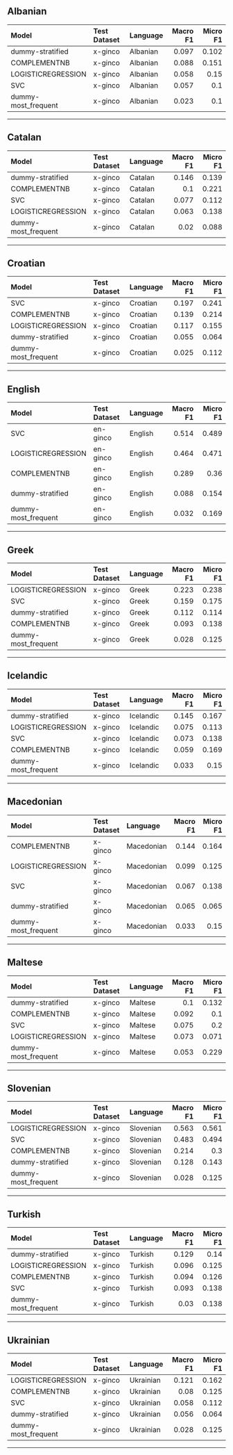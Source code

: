 
## Albanian

| Model               | Test Dataset   | Language   |   Macro F1 |   Micro F1 |
|:--------------------|:---------------|:-----------|-----------:|-----------:|
| dummy-stratified    | x-ginco        | Albanian   |      0.097 |      0.102 |
| COMPLEMENTNB        | x-ginco        | Albanian   |      0.088 |      0.151 |
| LOGISTICREGRESSION  | x-ginco        | Albanian   |      0.058 |      0.15  |
| SVC                 | x-ginco        | Albanian   |      0.057 |      0.1   |
| dummy-most_frequent | x-ginco        | Albanian   |      0.023 |      0.1   |

------------------------------------------

## Catalan

| Model               | Test Dataset   | Language   |   Macro F1 |   Micro F1 |
|:--------------------|:---------------|:-----------|-----------:|-----------:|
| dummy-stratified    | x-ginco        | Catalan    |      0.146 |      0.139 |
| COMPLEMENTNB        | x-ginco        | Catalan    |      0.1   |      0.221 |
| SVC                 | x-ginco        | Catalan    |      0.077 |      0.112 |
| LOGISTICREGRESSION  | x-ginco        | Catalan    |      0.063 |      0.138 |
| dummy-most_frequent | x-ginco        | Catalan    |      0.02  |      0.088 |

------------------------------------------

## Croatian

| Model               | Test Dataset   | Language   |   Macro F1 |   Micro F1 |
|:--------------------|:---------------|:-----------|-----------:|-----------:|
| SVC                 | x-ginco        | Croatian   |      0.197 |      0.241 |
| COMPLEMENTNB        | x-ginco        | Croatian   |      0.139 |      0.214 |
| LOGISTICREGRESSION  | x-ginco        | Croatian   |      0.117 |      0.155 |
| dummy-stratified    | x-ginco        | Croatian   |      0.055 |      0.064 |
| dummy-most_frequent | x-ginco        | Croatian   |      0.025 |      0.112 |

------------------------------------------

## English

| Model               | Test Dataset   | Language   |   Macro F1 |   Micro F1 |
|:--------------------|:---------------|:-----------|-----------:|-----------:|
| SVC                 | en-ginco       | English    |      0.514 |      0.489 |
| LOGISTICREGRESSION  | en-ginco       | English    |      0.464 |      0.471 |
| COMPLEMENTNB        | en-ginco       | English    |      0.289 |      0.36  |
| dummy-stratified    | en-ginco       | English    |      0.088 |      0.154 |
| dummy-most_frequent | en-ginco       | English    |      0.032 |      0.169 |

------------------------------------------

## Greek

| Model               | Test Dataset   | Language   |   Macro F1 |   Micro F1 |
|:--------------------|:---------------|:-----------|-----------:|-----------:|
| LOGISTICREGRESSION  | x-ginco        | Greek      |      0.223 |      0.238 |
| SVC                 | x-ginco        | Greek      |      0.159 |      0.175 |
| dummy-stratified    | x-ginco        | Greek      |      0.112 |      0.114 |
| COMPLEMENTNB        | x-ginco        | Greek      |      0.093 |      0.138 |
| dummy-most_frequent | x-ginco        | Greek      |      0.028 |      0.125 |

------------------------------------------

## Icelandic

| Model               | Test Dataset   | Language   |   Macro F1 |   Micro F1 |
|:--------------------|:---------------|:-----------|-----------:|-----------:|
| dummy-stratified    | x-ginco        | Icelandic  |      0.145 |      0.167 |
| LOGISTICREGRESSION  | x-ginco        | Icelandic  |      0.075 |      0.113 |
| SVC                 | x-ginco        | Icelandic  |      0.073 |      0.138 |
| COMPLEMENTNB        | x-ginco        | Icelandic  |      0.059 |      0.169 |
| dummy-most_frequent | x-ginco        | Icelandic  |      0.033 |      0.15  |

------------------------------------------

## Macedonian

| Model               | Test Dataset   | Language   |   Macro F1 |   Micro F1 |
|:--------------------|:---------------|:-----------|-----------:|-----------:|
| COMPLEMENTNB        | x-ginco        | Macedonian |      0.144 |      0.164 |
| LOGISTICREGRESSION  | x-ginco        | Macedonian |      0.099 |      0.125 |
| SVC                 | x-ginco        | Macedonian |      0.067 |      0.138 |
| dummy-stratified    | x-ginco        | Macedonian |      0.065 |      0.065 |
| dummy-most_frequent | x-ginco        | Macedonian |      0.033 |      0.15  |

------------------------------------------

## Maltese

| Model               | Test Dataset   | Language   |   Macro F1 |   Micro F1 |
|:--------------------|:---------------|:-----------|-----------:|-----------:|
| dummy-stratified    | x-ginco        | Maltese    |      0.1   |      0.132 |
| COMPLEMENTNB        | x-ginco        | Maltese    |      0.092 |      0.1   |
| SVC                 | x-ginco        | Maltese    |      0.075 |      0.2   |
| LOGISTICREGRESSION  | x-ginco        | Maltese    |      0.073 |      0.071 |
| dummy-most_frequent | x-ginco        | Maltese    |      0.053 |      0.229 |

------------------------------------------

## Slovenian

| Model               | Test Dataset   | Language   |   Macro F1 |   Micro F1 |
|:--------------------|:---------------|:-----------|-----------:|-----------:|
| LOGISTICREGRESSION  | x-ginco        | Slovenian  |      0.563 |      0.561 |
| SVC                 | x-ginco        | Slovenian  |      0.483 |      0.494 |
| COMPLEMENTNB        | x-ginco        | Slovenian  |      0.214 |      0.3   |
| dummy-stratified    | x-ginco        | Slovenian  |      0.128 |      0.143 |
| dummy-most_frequent | x-ginco        | Slovenian  |      0.028 |      0.125 |

------------------------------------------

## Turkish

| Model               | Test Dataset   | Language   |   Macro F1 |   Micro F1 |
|:--------------------|:---------------|:-----------|-----------:|-----------:|
| dummy-stratified    | x-ginco        | Turkish    |      0.129 |      0.14  |
| LOGISTICREGRESSION  | x-ginco        | Turkish    |      0.096 |      0.125 |
| COMPLEMENTNB        | x-ginco        | Turkish    |      0.094 |      0.126 |
| SVC                 | x-ginco        | Turkish    |      0.093 |      0.138 |
| dummy-most_frequent | x-ginco        | Turkish    |      0.03  |      0.138 |

------------------------------------------

## Ukrainian

| Model               | Test Dataset   | Language   |   Macro F1 |   Micro F1 |
|:--------------------|:---------------|:-----------|-----------:|-----------:|
| LOGISTICREGRESSION  | x-ginco        | Ukrainian  |      0.121 |      0.162 |
| COMPLEMENTNB        | x-ginco        | Ukrainian  |      0.08  |      0.125 |
| SVC                 | x-ginco        | Ukrainian  |      0.058 |      0.112 |
| dummy-stratified    | x-ginco        | Ukrainian  |      0.056 |      0.064 |
| dummy-most_frequent | x-ginco        | Ukrainian  |      0.028 |      0.125 |

------------------------------------------

